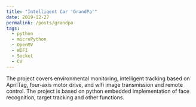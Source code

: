 ```yaml
---
title: "Intelligent Car 'GrandPa'"
date: 2019-12-27
permalink: /posts/grandpa
tags:
  - python
  - microPython
  - OpenMV
  - WIFI
  - Socket
  - CV
---
```


The project covers environmental monitoring, intelligent tracking based on AprilTag, four-axis motor drive, and wifi image transmission and remote control. The project is based on python embedded implementation of face recognition, target tracking and other functions.

